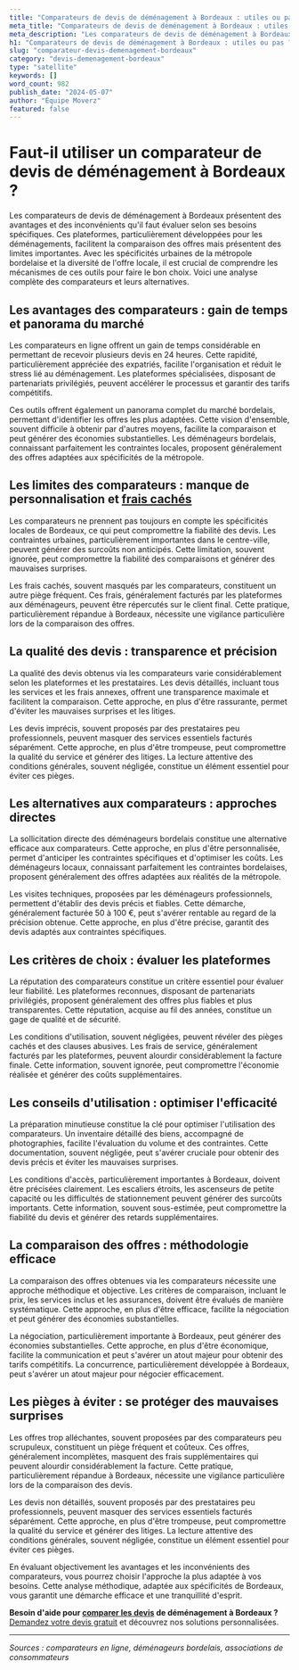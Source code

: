 ```yaml
---
title: "Comparateurs de devis de déménagement à Bordeaux : utiles ou pas ?"
meta_title: "Comparateurs de devis de déménagement à Bordeaux : utiles ou pas ?"
meta_description: "Les comparateurs de devis de déménagement à Bordeaux présentent des avantages et des inconvénients qu'il faut évaluer selon ses besoins spécifiques. C."
h1: "Comparateurs de devis de déménagement à Bordeaux : utiles ou pas ?"
slug: "comparateur-devis-demenagement-bordeaux"
category: "devis-demenagement-bordeaux"
type: "satellite"
keywords: []
word_count: 982
publish_date: "2024-05-07"
author: "Équipe Moverz"
featured: false
---
```



# Faut-il utiliser un comparateur de devis de déménagement à Bordeaux ?

Les comparateurs de devis de déménagement à Bordeaux présentent des avantages et des inconvénients qu'il faut évaluer selon ses besoins spécifiques. Ces plateformes, particulièrement développées pour les déménagements, facilitent la comparaison des offres mais présentent des limites importantes. Avec les spécificités urbaines de la métropole bordelaise et la diversité de l'offre locale, il est crucial de comprendre les mécanismes de ces outils pour faire le bon choix. Voici une analyse complète des comparateurs et leurs alternatives.

## Les avantages des comparateurs : gain de temps et panorama du marché

Les comparateurs en ligne offrent un gain de temps considérable en permettant de recevoir plusieurs devis en 24 heures. Cette rapidité, particulièrement appréciée des expatriés, facilite l'organisation et réduit le stress lié au déménagement. Les plateformes spécialisées, disposant de partenariats privilégiés, peuvent accélérer le processus et garantir des tarifs compétitifs.

Ces outils offrent également un panorama complet du marché bordelais, permettant d'identifier les offres les plus adaptées. Cette vision d'ensemble, souvent difficile à obtenir par d'autres moyens, facilite la comparaison et peut générer des économies substantielles. Les déménageurs bordelais, connaissant parfaitement les contraintes locales, proposent généralement des offres adaptées aux spécificités de la métropole.

## Les limites des comparateurs : manque de personnalisation et [frais cachés](/blog/prix/frais-caches-demenagement)

Les comparateurs ne prennent pas toujours en compte les spécificités locales de Bordeaux, ce qui peut compromettre la fiabilité des devis. Les contraintes urbaines, particulièrement importantes dans le centre-ville, peuvent générer des surcoûts non anticipés. Cette limitation, souvent ignorée, peut compromettre la fiabilité des comparaisons et générer des mauvaises surprises.

Les frais cachés, souvent masqués par les comparateurs, constituent un autre piège fréquent. Ces frais, généralement facturés par les plateformes aux déménageurs, peuvent être répercutés sur le client final. Cette pratique, particulièrement répandue à Bordeaux, nécessite une vigilance particulière lors de la comparaison des offres.

## La qualité des devis : transparence et précision

La qualité des devis obtenus via les comparateurs varie considérablement selon les plateformes et les prestataires. Les devis détaillés, incluant tous les services et les frais annexes, offrent une transparence maximale et facilitent la comparaison. Cette approche, en plus d'être rassurante, permet d'éviter les mauvaises surprises et les litiges.

Les devis imprécis, souvent proposés par des prestataires peu professionnels, peuvent masquer des services essentiels facturés séparément. Cette approche, en plus d'être trompeuse, peut compromettre la qualité du service et générer des litiges. La lecture attentive des conditions générales, souvent négligée, constitue un élément essentiel pour éviter ces pièges.

## Les alternatives aux comparateurs : approches directes

La sollicitation directe des déménageurs bordelais constitue une alternative efficace aux comparateurs. Cette approche, en plus d'être personnalisée, permet d'anticiper les contraintes spécifiques et d'optimiser les coûts. Les déménageurs locaux, connaissant parfaitement les contraintes bordelaises, proposent généralement des offres adaptées aux réalités de la métropole.

Les visites techniques, proposées par les déménageurs professionnels, permettent d'établir des devis précis et fiables. Cette démarche, généralement facturée 50 à 100 €, peut s'avérer rentable au regard de la précision obtenue. Cette approche, en plus d'être précise, garantit des devis adaptés aux contraintes spécifiques.

## Les critères de choix : évaluer les plateformes

La réputation des comparateurs constitue un critère essentiel pour évaluer leur fiabilité. Les plateformes reconnues, disposant de partenariats privilégiés, proposent généralement des offres plus fiables et plus transparentes. Cette réputation, acquise au fil des années, constitue un gage de qualité et de sécurité.

Les conditions d'utilisation, souvent négligées, peuvent révéler des pièges cachés et des clauses abusives. Les frais de service, généralement facturés par les plateformes, peuvent alourdir considérablement la facture finale. Cette information, souvent ignorée, peut compromettre l'économie réalisée et générer des coûts supplémentaires.

## Les conseils d'utilisation : optimiser l'efficacité

La préparation minutieuse constitue la clé pour optimiser l'utilisation des comparateurs. Un inventaire détaillé des biens, accompagné de photographies, facilite l'évaluation du volume et des contraintes. Cette documentation, souvent négligée, peut s'avérer cruciale pour obtenir des devis précis et éviter les mauvaises surprises.

Les conditions d'accès, particulièrement importantes à Bordeaux, doivent être précisées clairement. Les escaliers étroits, les ascenseurs de petite capacité ou les difficultés de stationnement peuvent générer des surcoûts importants. Cette information, souvent sous-estimée, peut compromettre la fiabilité du devis et générer des retards supplémentaires.

## La comparaison des offres : méthodologie efficace

La comparaison des offres obtenues via les comparateurs nécessite une approche méthodique et objective. Les critères de comparaison, incluant le prix, les services inclus et les assurances, doivent être évalués de manière systématique. Cette approche, en plus d'être efficace, facilite la négociation et peut générer des économies substantielles.

La négociation, particulièrement importante à Bordeaux, peut générer des économies substantielles. Cette approche, en plus d'être économique, facilite la communication et peut s'avérer un atout majeur pour obtenir des tarifs compétitifs. La concurrence, particulièrement développée à Bordeaux, peut s'avérer un atout majeur pour négocier efficacement.

## Les pièges à éviter : se protéger des mauvaises surprises

Les offres trop alléchantes, souvent proposées par des comparateurs peu scrupuleux, constituent un piège fréquent et coûteux. Ces offres, généralement incomplètes, masquent des frais supplémentaires qui peuvent alourdir considérablement la facture. Cette pratique, particulièrement répandue à Bordeaux, nécessite une vigilance particulière lors de la comparaison des devis.

Les devis non détaillés, souvent proposés par des prestataires peu professionnels, peuvent masquer des services essentiels facturés séparément. Cette approche, en plus d'être trompeuse, peut compromettre la qualité du service et générer des litiges. La lecture attentive des conditions générales, souvent négligée, constitue un élément essentiel pour éviter ces pièges.

En évaluant objectivement les avantages et les inconvénients des comparateurs, vous pourrez choisir l'approche la plus adaptée à vos besoins. Cette analyse méthodique, adaptée aux spécificités de Bordeaux, vous garantit une démarche efficace et une tranquillité d'esprit.

**Besoin d'aide pour [comparer les devis](/blog/prix/comparatif-prix-devis-demenagement) de déménagement à Bordeaux ?** [Demandez votre devis gratuit](https://moverz-bordeaux.fr/devis) et découvrez nos solutions personnalisées.

---

*Sources : comparateurs en ligne, déménageurs bordelais, associations de consommateurs*
